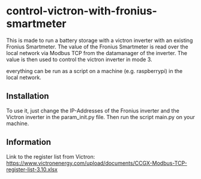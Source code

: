 # control-victron-with-fronius-smartmeter

This is made to run a battery storage with a victron inverter with an existing Fronius Smartmeter.
The value of the Fronius Smartmeter is read over the local network via Modbus TCP from the datamanager of the inverter.
The value is then used to control the victron inverter in mode 3.

everything can be run as a script on a machine (e.g. raspberrypi) in the local network.

## Installation
To use it, just change the IP-Addresses of the Fronius inverter and the Victron inverter in the param_init.py file.
Then run the script main.py on your machine.

## Information

Link to the register list from Victron:
https://www.victronenergy.com/upload/documents/CCGX-Modbus-TCP-register-list-3.10.xlsx
